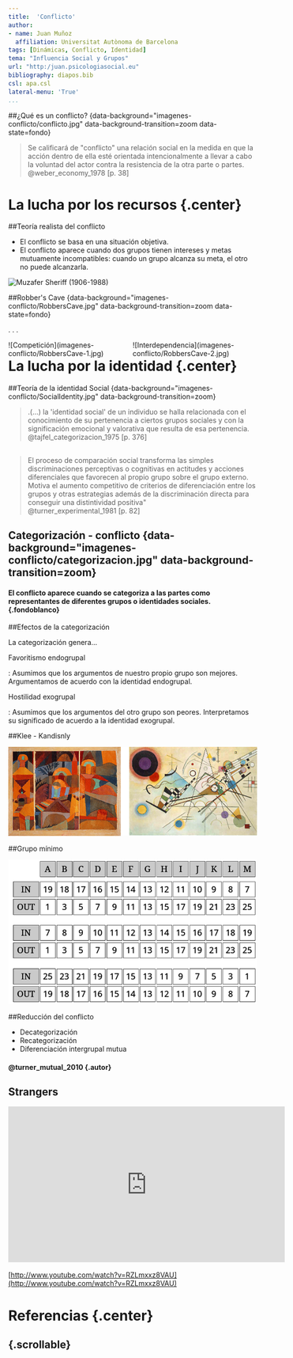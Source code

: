 ```yaml
---
title:  'Conflicto'
author:
- name: Juan Muñoz
  affiliation: Universitat Autònoma de Barcelona
tags: [Dinámicas, Conflicto, Identidad]
tema: "Influencia Social y Grupos"
url: "http:/juan.psicologiasocial.eu"
bibliography: diapos.bib
csl: apa.csl
lateral-menu: 'True'
...
```


##¿Qué es un conflicto? {data-background="imagenes-conflicto/conflicto.jpg" data-background-transition=zoom data-state=fondo}

>Se calificará de "conflicto" una relación social en la medida en que la acción dentro de ella esté orientada intencionalmente a llevar a cabo la voluntad del actor contra la resistencia de la otra parte o partes.\
@weber_economy_1978 [p. 38]

# La lucha por los recursos  {.center}

##Teoría realista del conflicto

* El conflicto se basa en una situación objetiva.
* El conflicto aparece cuando dos grupos tienen intereses y metas mutuamente incompatibles: cuando un grupo alcanza su meta, el otro no puede alcanzarla.

![Muzafer Sheriff\
(1906-1988)](imagenes-conflicto/Sherif.jpg)

##Robber's Cave {data-background="imagenes-conflicto/RobbersCave.jpg" data-background-transition=zoom data-state=fondo}

. . .

<div id="column1" style="float:left; margin:0; width:50%;">
![Competición](imagenes-conflicto/RobbersCave-1.jpg)
</div>

<div id="column1" style="float:left; margin:0; width:50%;">
![Interdependencia](imagenes-conflicto/RobbersCave-2.jpg)
</div>

<!--
## Tyerman y Spencer (1983)

-->

# La lucha por la identidad  {.center}

##Teoría de la identidad Social {data-background="imagenes-conflicto/SocialIdentity.jpg" data-background-transition=zoom}

>.(...) la 'identidad social' de un individuo se halla relacionada con el conocimiento de su pertenencia a ciertos grupos sociales y con la significación emocional y valorativa que resulta de esa pertenencia.\
@tajfel_categorizacion_1975 [p. 376]

##

>El proceso de comparación social transforma las simples discriminaciones perceptivas o cognitivas en actitudes y acciones diferenciales que favorecen al propio grupo sobre el grupo externo. Motiva el aumento competitivo de criterios de diferenciación entre los grupos y otras estrategias además de la discriminación directa para conseguir una distintividad positiva"\
@turner_experimental_1981 [p. 82]

## Categorización - conflicto {data-background="imagenes-conflicto/categorizacion.jpg" data-background-transition=zoom}

#### El conflicto aparece cuando se categoriza a las partes como representantes de diferentes grupos o identidades sociales. {.fondoblanco}

##Efectos de la categorización

La categorización genera...

Favoritismo endogrupal

:   Asumimos que los argumentos de nuestro propio grupo son mejores. Argumentamos de acuerdo con la identidad endogrupal.

Hostilidad exogrupal

:   Asumimos que los argumentos del otro grupo son peores.  Interpretamos su significado de acuerdo a la identidad exogrupal.

##Klee - Kandisnly

![](imagenes-conflicto/Klee-Kandinsky.png)

##Grupo mínimo

![](imagenes-conflicto/MatrizGrupoMinimo.png)


##Reducción del conflicto

* Decategorización
* Recategorización
* Diferenciación intergrupal mutua

#### @turner_mutual_2010 {.autor}

## Strangers

<iframe width="560" height="315" src="https://www.youtube.com/embed/RZLmxxz8VAU" frameborder="0" allowfullscreen></iframe>

[http://www.youtube.com/watch?v=RZLmxxz8VAU](http://www.youtube.com/watch?v=RZLmxxz8VAU)

# Referencias {.center}

##  {.scrollable}
